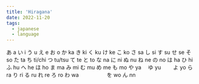 ```yaml
---
title: 'Hiragana'
date: 2022-11-20
tags:
  - japanese
  - language
---
```


あ a い i う u え e お o
か ka き ki く ku け ke こ ko
さ sa し si す su せ se そ so
た ta ち ti/chi つ tu/tsu て te と to
な na に ni ぬ nu ね ne の no
は ha ひ hi ふ hu へ he ほ ho
ま ma み mi む mu め me も mo
や ya 　ゆ yu 　　よ yo
ら ra り ri る ru れ re ろ ro
わ wa 　　　　　を wo
ん nn
